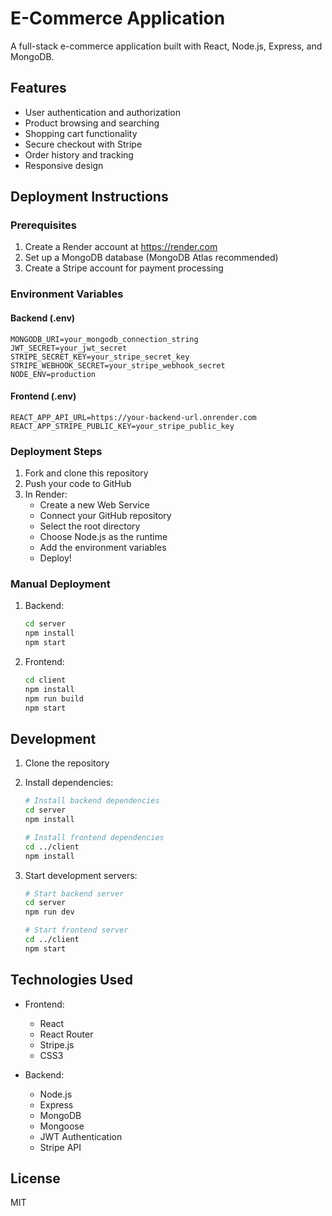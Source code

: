 # E-Commerce Application

A full-stack e-commerce application built with React, Node.js, Express, and MongoDB.

## Features

- User authentication and authorization
- Product browsing and searching
- Shopping cart functionality
- Secure checkout with Stripe
- Order history and tracking
- Responsive design

## Deployment Instructions

### Prerequisites

1. Create a Render account at https://render.com
2. Set up a MongoDB database (MongoDB Atlas recommended)
3. Create a Stripe account for payment processing

### Environment Variables

#### Backend (.env)

```
MONGODB_URI=your_mongodb_connection_string
JWT_SECRET=your_jwt_secret
STRIPE_SECRET_KEY=your_stripe_secret_key
STRIPE_WEBHOOK_SECRET=your_stripe_webhook_secret
NODE_ENV=production
```

#### Frontend (.env)

```
REACT_APP_API_URL=https://your-backend-url.onrender.com
REACT_APP_STRIPE_PUBLIC_KEY=your_stripe_public_key
```

### Deployment Steps

1. Fork and clone this repository
2. Push your code to GitHub
3. In Render:
   - Create a new Web Service
   - Connect your GitHub repository
   - Select the root directory
   - Choose Node.js as the runtime
   - Add the environment variables
   - Deploy!

### Manual Deployment

1. Backend:

   ```bash
   cd server
   npm install
   npm start
   ```

2. Frontend:
   ```bash
   cd client
   npm install
   npm run build
   npm start
   ```

## Development

1. Clone the repository
2. Install dependencies:

   ```bash
   # Install backend dependencies
   cd server
   npm install

   # Install frontend dependencies
   cd ../client
   npm install
   ```

3. Start development servers:

   ```bash
   # Start backend server
   cd server
   npm run dev

   # Start frontend server
   cd ../client
   npm start
   ```

## Technologies Used

- Frontend:

  - React
  - React Router
  - Stripe.js
  - CSS3

- Backend:
  - Node.js
  - Express
  - MongoDB
  - Mongoose
  - JWT Authentication
  - Stripe API

## License

MIT

